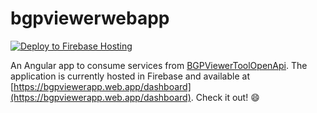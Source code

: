 # bgpviewerwebapp

[![Deploy to Firebase Hosting](https://github.com/wallacemariadeandrade/bgpviewerwebapp/actions/workflows/firebase-hosting-merge.yml/badge.svg)](https://github.com/wallacemariadeandrade/bgpviewerwebapp/actions/workflows/firebase-hosting-merge.yml)

An Angular app to consume services from [BGPViewerToolOpenApi](https://github.com/wallacemariadeandrade/BGPViewerTool/tree/master/BGPViewerOpenApi). The application is currently hosted in Firebase and available at [https://bgpviewerapp.web.app/dashboard](https://bgpviewerapp.web.app/dashboard). Check it out! :smile: